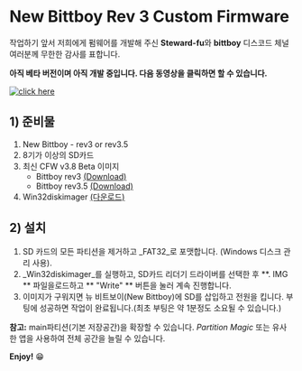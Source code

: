 # New Bittboy Rev 3 Custom Firmware

작업하기 앞서 저희에게 펌웨어를 개발해 주신 **Steward-fu**와 **bittboy** 디스코드 체널 여러분께 무한한 감사를 표합니다.

**아직 베타 버전이며 아직 개발 중입니다. 다음 동영상을 클릭하면 할 수 있습니다.**

[![click here](https://i.imgur.com/82oLK3l.png)](https://youtu.be/cCNKwWwQIXI)

## 1) 준비물
1. New Bittboy - rev3 or rev3.5
2. 8기가 이상의 SD카드
3. 최신 CFW v3.8 Beta 이미지
    - Bittboy rev3 [(Download)](https://www.dropbox.com/s/a8472errduh2z70/Bittboy_V3_only_v3.8_beta_18-05-19.img.7z?dl=0)
    - Bittboy rev3.5 [(Download)](https://www.dropbox.com/s/udw2zfgrdbp8il3/Bittboy_V3.5_only_v3.8_beta_21-05-19_bootlogo.img.7z?dl=0)
4. Win32diskimager [(다운로드)](https://sourceforge.net/projects/win32diskimager)

## 2) 설치
1. SD 카드의 모든 파티션을 제거하고 _FAT32_로 포맷합니다. (Windows 디스크 관리 사용).
2. _Win32diskimager_를 실행하고, SD카드 리더기 드라이버를 선택한 후 **. IMG ** 파일을로드하고 ** "Write" ** 버튼을 눌러 계속 진행합니다.
3. 이미지가 구워지면 뉴 비트보이(New Bittboy)에 SD를 삽입하고 전원을 킵니다. 부팅에 성공하면 작업이 완료됩니다.(최초 부팅은 약 1분정도 소요될 수 있습니다.)

**참고:** main파티션(기본 저장공간)을 확장할 수 있습니다. _Partition Magic_ 또는 유사한 앱을 사용하여 전체 공간을 늘릴 수 있습니다.

**Enjoy!** :grin:
